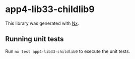 # app4-lib33-childlib9

This library was generated with [Nx](https://nx.dev).

## Running unit tests

Run `nx test app4-lib33-childlib9` to execute the unit tests.
